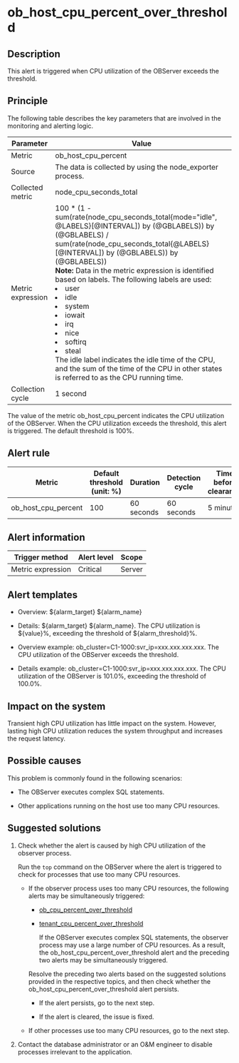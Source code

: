 ob_host_cpu_percent_over_threshold 
=======================================================



**Description** 
------------------------------------

This alert is triggered when CPU utilization of the OBServer exceeds the threshold.

Principle 
------------------------------

The following table describes the key parameters that are involved in the monitoring and alerting logic. 


|     Parameter     |                                                                                                                                                                                                                                                                                                                                                                                                                                        Value                                                                                                                                                                                                                                                                                                                                                                                                                                         |
|-------------------|--------------------------------------------------------------------------------------------------------------------------------------------------------------------------------------------------------------------------------------------------------------------------------------------------------------------------------------------------------------------------------------------------------------------------------------------------------------------------------------------------------------------------------------------------------------------------------------------------------------------------------------------------------------------------------------------------------------------------------------------------------------------------------------------------------------------------------------------------------------------------------------|
| Metric            | ob_host_cpu_percent                                                                                                                                                                                                                                                                                                                                                                                                                                                                                                                                                                                                                                                                                                                                                                                                                                                                  |
| Source            | The data is collected by using the node_exporter process.                                                                                                                                                                                                                                                                                                                                                                                                                                                                                                                                                                                                                                                                                                                                                                                                                            |
| Collected metric  | node_cpu_seconds_total                                                                                                                                                                                                                                                                                                                                                                                                                                                                                                                                                                                                                                                                                                                                                                                                                                                               |
| Metric expression | 100 \* (1 - sum(rate(node_cpu_seconds_total{mode="idle", @LABELS}[@INTERVAL]) by (@GBLABELS)) by (@GBLABELS) / sum(rate(node_cpu_seconds_total{@LABELS}[@INTERVAL]) by (@GBLABELS)) by (@GBLABELS)) </br>**Note:**  Data in the metric expression is identified based on labels. The following labels are used: <li> user   </li><li> idle   </li><li> system   </li><li> iowait   </li><li> irq   </li><li> nice   </li><li> softirq   </li><li> steal</li>    The idle label indicates the idle time of the CPU, and the sum of the time of the CPU in other states is referred to as the CPU running time. |
| Collection cycle  | 1 second                                                                                                                                                                                                                                                                                                                                                                                                                                                                                                                                                                                                                                                                                                                                                                                                                                                                             |



The value of the metric ob_host_cpu_percent indicates the CPU utilization of the OBServer. When the CPU utilization exceeds the threshold, this alert is triggered. The default threshold is 100%.

**Alert rule** 
-----------------------------------



|       Metric        | Default threshold (unit: %) |  Duration  | Detection cycle | Time before clearance |
|---------------------|-----------------------------|------------|-----------------|-----------------------|
| ob_host_cpu_percent | 100                         | 60 seconds | 60 seconds      | 5 minutes             |



**Alert information** 
------------------------------------------



|  Trigger method   | Alert level | Scope  |
|-------------------|-------------|--------|
| Metric expression | Critical    | Server |



**Alert templates** 
----------------------------------------

* Overview: \${alarm_target} \${alarm_name}

  

* Details: \${alarm_target} \${alarm_name}. The CPU utilization is \${value}%, exceeding the threshold of ${alarm_threshold}%.

  

* Overview example: ob_cluster=C1-1000:svr_ip=xxx.xxx.xxx.xxx. The CPU utilization of the OBServer exceeds the threshold.

  

* Details example: ob_cluster=C1-1000:svr_ip=xxx.xxx.xxx.xxx. The CPU utilization of the OBServer is 101.0%, exceeding the threshold of 100.0%.

  




**Impact on the system** 
---------------------------------------------

Transient high CPU utilization has little impact on the system. However, lasting high CPU utilization reduces the system throughput and increases the request latency.

**Possible causes** 
----------------------------------------

This problem is commonly found in the following scenarios:

* The OBServer executes complex SQL statements.

  

* Other applications running on the host use too many CPU resources.

  




Suggested solutions 
----------------------------------------

1. Check whether the alert is caused by high CPU utilization of the observer process. 

   Run the `top` command on the OBServer where the alert is triggered to check for processes that use too many CPU resources. 
   * If the observer process uses too many CPU resources, the following alerts may be simultaneously triggered:

     * [ob_cpu_percent_over_threshold](../2.ob-alert/13.the-cpu-usage-of-the-ob_cpu_percent_over_threshold-observer-process-exceeds-the.md)

       
     
     * [tenant_cpu_percent_over_threshold](../2.ob-alert/35.the-cpu-usage-of-a-tenant_cpu_percent_over_threshold-ob-tenant-exceeds-the.md)

       If the OBServer executes complex SQL statements, the observer process may use a large number of CPU resources. As a result, the ob_host_cpu_percent_over_threshold alert and the preceding two alerts may be simultaneously triggered.
       
     

     

     Resolve the preceding two alerts based on the suggested solutions provided in the respective topics, and then check whether the ob_host_cpu_percent_over_threshold alert persists. 
     * If the alert persists, go to the next step.

       
     
     * If the alert is cleared, the issue is fixed.

       
     

     
   
   * If other processes use too many CPU resources, go to the next step.

     
   

   

2. Contact the database administrator or an O\&M engineer to disable processes irrelevant to the application.

   



